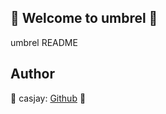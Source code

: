 ## 👋 Welcome to umbrel 🚀  

umbrel README  
  
  
## Author  

🤖 casjay: [Github](https://github.com/casjay) 🤖  
